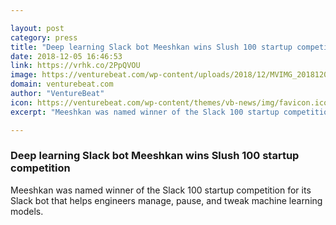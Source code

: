 ```yaml
---

layout: post
category: press
title: "Deep learning Slack bot Meeshkan wins Slush 100 startup competition"
date: 2018-12-05 16:46:53
link: https://vrhk.co/2PpQVOU
image: https://venturebeat.com/wp-content/uploads/2018/12/MVIMG_20181205_105432.jpg?fit=4032%2C3024&strip=all
domain: venturebeat.com
author: "VentureBeat"
icon: https://venturebeat.com/wp-content/themes/vb-news/img/favicon.ico
excerpt: "Meeshkan was named winner of the Slack 100 startup competition for its Slack bot that helps engineers manage, pause, and tweak machine learning models."

---
```


### Deep learning Slack bot Meeshkan wins Slush 100 startup competition

Meeshkan was named winner of the Slack 100 startup competition for its Slack bot that helps engineers manage, pause, and tweak machine learning models.